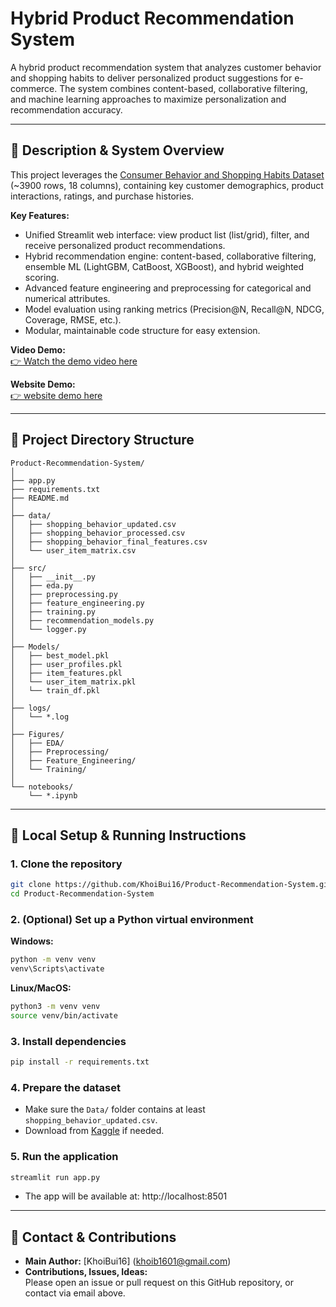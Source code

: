 # Hybrid Product Recommendation System

A hybrid product recommendation system that analyzes customer behavior and shopping habits to deliver personalized product suggestions for e-commerce. The system combines content-based, collaborative filtering, and machine learning approaches to maximize personalization and recommendation accuracy.

---

## 📝 Description & System Overview

This project leverages the [Consumer Behavior and Shopping Habits Dataset](https://www.kaggle.com/datasets/zeesolver/consumer-behavior-and-shopping-habits-dataset) (~3900 rows, 18 columns), containing key customer demographics, product interactions, ratings, and purchase histories.

**Key Features:**
- Unified Streamlit web interface: view product list (list/grid), filter, and receive personalized product recommendations.
- Hybrid recommendation engine: content-based, collaborative filtering, ensemble ML (LightGBM, CatBoost, XGBoost), and hybrid weighted scoring.
- Advanced feature engineering and preprocessing for categorical and numerical attributes.
- Model evaluation using ranking metrics (Precision@N, Recall@N, NDCG, Coverage, RMSE, etc.).
- Modular, maintainable code structure for easy extension.

**Video Demo:**  
[👉 Watch the demo video here](https://youtu.be/GDIEp9cTHi4?si=EW8wvRWOflUlzfnG)

**Website Demo:**  
[👉 website demo here](https://personalized-recommendation-system.streamlit.app/)

---

## 📁 Project Directory Structure

```
Product-Recommendation-System/
│
├── app.py                                              
├── requirements.txt                                    
├── README.md                                           
│
├── data/                                               
│   ├── shopping_behavior_updated.csv
│   ├── shopping_behavior_processed.csv
│   ├── shopping_behavior_final_features.csv
│   └── user_item_matrix.csv
│
├── src/                                                
│   ├── __init__.py
│   ├── eda.py                                          
│   ├── preprocessing.py                                
│   ├── feature_engineering.py                          
│   ├── training.py                                     
│   ├── recommendation_models.py                        
│   └── logger.py                                       
│
├── Models/                                             
│   ├── best_model.pkl
│   ├── user_profiles.pkl
│   ├── item_features.pkl
│   └── user_item_matrix.pkl
│   └── train_df.pkl
│
├── logs/                                               
│   └── *.log
│
├── Figures/                                            
│   ├── EDA/
│   ├── Preprocessing/
│   ├── Feature_Engineering/
│   └── Training/
│
└── notebooks/                                          
    └── *.ipynb
```

---

## 🚀 Local Setup & Running Instructions

### 1. Clone the repository

```bash
git clone https://github.com/KhoiBui16/Product-Recommendation-System.git
cd Product-Recommendation-System
```

### 2. (Optional) Set up a Python virtual environment

**Windows:**
```bash
python -m venv venv
venv\Scripts\activate
```

**Linux/MacOS:**
```bash
python3 -m venv venv
source venv/bin/activate
```

### 3. Install dependencies

```bash
pip install -r requirements.txt
```

### 4. Prepare the dataset

- Make sure the `Data/` folder contains at least `shopping_behavior_updated.csv`.  
- Download from [Kaggle](https://www.kaggle.com/datasets/zeesolver/consumer-behavior-and-shopping-habits-dataset) if needed.

### 5. Run the application

```bash
streamlit run app.py
```

- The app will be available at: http://localhost:8501

---

## 🤝 Contact & Contributions

- **Main Author:** [KhoiBui16] ([khoib1601@gmail.com](mailto:khoib1601@gmail.com))
- **Contributions, Issues, Ideas:**  
  Please open an issue or pull request on this GitHub repository, or contact via email above.

